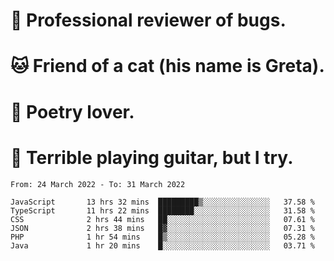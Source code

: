 # 🐛 Professional reviewer of bugs.
# 🐱 Friend of a cat (his name is Greta).
# 📜 Poetry lover.
# 🎸 Terrible playing guitar, but I try.

<!--START_SECTION:waka-->

```text
From: 24 March 2022 - To: 31 March 2022

JavaScript       13 hrs 32 mins  █████████▒░░░░░░░░░░░░░░░   37.58 %
TypeScript       11 hrs 22 mins  ████████░░░░░░░░░░░░░░░░░   31.58 %
CSS              2 hrs 44 mins   ██░░░░░░░░░░░░░░░░░░░░░░░   07.61 %
JSON             2 hrs 38 mins   █▓░░░░░░░░░░░░░░░░░░░░░░░   07.31 %
PHP              1 hr 54 mins    █▒░░░░░░░░░░░░░░░░░░░░░░░   05.28 %
Java             1 hr 20 mins    █░░░░░░░░░░░░░░░░░░░░░░░░   03.71 %
```

<!--END_SECTION:waka-->

